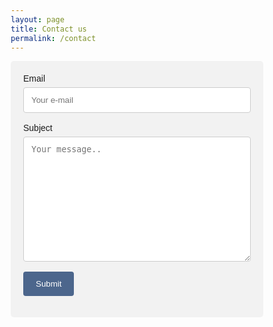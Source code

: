 ```yaml
---
layout: page
title: Contact us
permalink: /contact
---
```


<!--<form name="contactform" method="post" action="https://formspree.io/nomad.ai.ou@gmail.com">
  <input type="email" name="email" placeholder="Your email">
  <textarea name="message" placeholder="Your message"></textarea>
  <button type="submit">Send</button>
</form> -->

<style>
body {font-family: Arial, Helvetica, sans-serif;}
* {box-sizing: border-box;}

input[type=text], select, textarea {
    width: 100%;
    padding: 12px;
    border: 1px solid #ccc;
    border-radius: 4px;
    box-sizing: border-box;
    margin-top: 6px;
    margin-bottom: 16px;
    resize: vertical;
}

input[type=submit] {
    background-color: #4C668C;
    color: white;
    padding: 12px 20px;
    border: none;
    border-radius: 4px;
    cursor: pointer;
}

input[type=submit]:hover {
    background-color: #142E54;
}

.container {
    border-radius: 5px;
    background-color: #f2f2f2;
    padding: 20px;
}
</style>


<div class="container">
  <form action="https://formspree.io/vivienseguy@gmail.com" method="POST">
    <label for="fname">Email</label>
    <input type="text" id="fname" name="email" placeholder="Your e-mail">
    <label for="subject">Subject</label>
    <textarea id="subject" name="subject" placeholder="Your message.." style="height:200px"></textarea>
    <input type="submit" value="Submit">
  </form>
</div>

